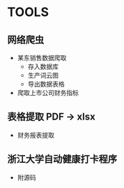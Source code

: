 # TOOLS
## 网络爬虫
* 某东销售数据爬取
  * 存入数据库
  * 生产词云图
  * 导出数据表格
* 爬取上市公司财务指标
## 表格提取 PDF -> xlsx
* 财务报表提取
## 浙江大学自动健康打卡程序
* 附源码
